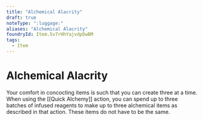 ```yaml
---
title: "Alchemical Alacrity"
draft: true
noteType: ":luggage:"
aliases: "Alchemical Alacrity"
foundryId: Item.5v7rHhYajvdpDwBM
tags:
  - Item
---
```


# Alchemical Alacrity

Your comfort in concocting items is such that you can create three at a time. When using the [[Quick Alchemy]] action, you can spend up to three batches of infused reagents to make up to three alchemical items as described in that action. These items do not have to be the same.
